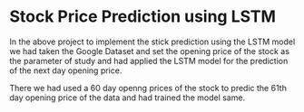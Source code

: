 # Stock Price Prediction using LSTM

In the above project to implement the stick prediction using the LSTM model 
we had taken the Google Dataset and set the opening price of the stock as the parameter of study and had applied the LSTM model for the prediction of the next day opening price.

There we had used a 60 day openng prices of the stock to predic the 61th day opening price of the data and had trained the model same.
